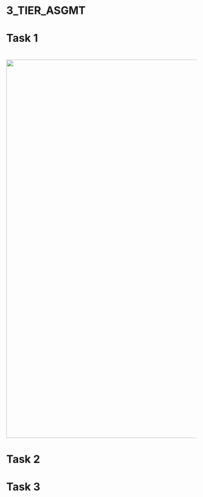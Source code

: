 # 3_TIER_ASGMT

# Task 1

<html>
     <h1>
        <img style="float: center;" src= '3-tier assignment_work'/'Task 1'/VPC/1.png width=1000 />
     </h1>
</html> 

# Task 2

# Task 3
